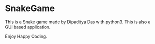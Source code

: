 # SnakeGame
This is a Snake game made by Dipaditya Das with python3.
This is also a GUI based application.

Enjoy Happy Coding.